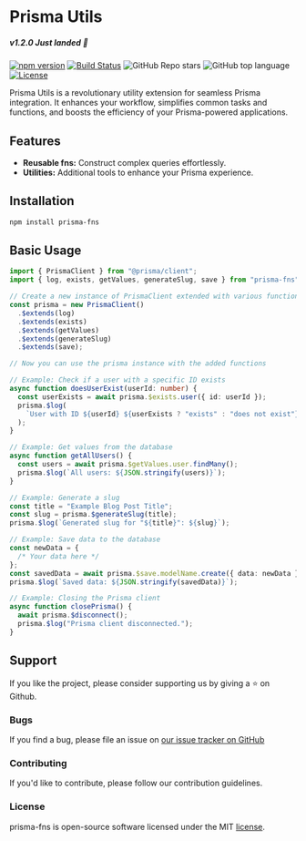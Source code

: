 # Prisma Utils

##### v1.2.0 Just landed :rocket:

[![npm version](https://img.shields.io/npm/v/prisma-fns.svg)](https://www.npmjs.com/package/prisma-fns)
[![Build Status](https://travis-ci.org/broisnischal/prisma-fns.svg?branch=master)](https://travis-ci.org/broisnischal/prisma-fns)
![GitHub Repo stars](https://img.shields.io/github/stars/broisnischal/prisma-fns?style=social)
![GitHub top language](https://img.shields.io/github/languages/top/broisnischal/prisma-fns?style=plastic)
[![License](https://img.shields.io/npm/l/prisma-fns.svg)](https://opensource.org/licenses/MIT)

Prisma Utils is a revolutionary utility extension for seamless Prisma integration. It enhances your workflow, simplifies common tasks and functions, and boosts the efficiency of your Prisma-powered applications.

## Features

- **Reusable fns:** Construct complex queries effortlessly.
- **Utilities:** Additional tools to enhance your Prisma experience.

## Installation

```bash
npm install prisma-fns
```

## Basic Usage

```ts
import { PrismaClient } from "@prisma/client";
import { log, exists, getValues, generateSlug, save } from "prisma-fns";

// Create a new instance of PrismaClient extended with various functions
const prisma = new PrismaClient()
  .$extends(log)
  .$extends(exists)
  .$extends(getValues)
  .$extends(generateSlug)
  .$extends(save);

// Now you can use the prisma instance with the added functions

// Example: Check if a user with a specific ID exists
async function doesUserExist(userId: number) {
  const userExists = await prisma.$exists.user({ id: userId });
  prisma.$log(
    `User with ID ${userId} ${userExists ? "exists" : "does not exist"}`
  );
}

// Example: Get values from the database
async function getAllUsers() {
  const users = await prisma.$getValues.user.findMany();
  prisma.$log(`All users: ${JSON.stringify(users)}`);
}

// Example: Generate a slug
const title = "Example Blog Post Title";
const slug = prisma.$generateSlug(title);
prisma.$log(`Generated slug for "${title}": ${slug}`);

// Example: Save data to the database
const newData = {
  /* Your data here */
};
const savedData = await prisma.$save.modelName.create({ data: newData });
prisma.$log(`Saved data: ${JSON.stringify(savedData)}`);

// Example: Closing the Prisma client
async function closePrisma() {
  await prisma.$disconnect();
  prisma.$log("Prisma client disconnected.");
}
```

## Support

If you like the project, please consider supporting us by giving a ⭐️ on Github.

### Bugs

If you find a bug, please file an issue on [our issue tracker on GitHub](https://github.com/broisnischal/prisma-fns/issues)

### Contributing

If you'd like to contribute, please follow our contribution guidelines.

### License

prisma-fns is open-source software licensed under the MIT [license](LICENSE).
